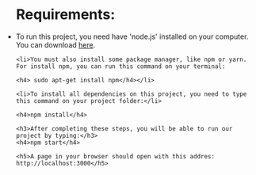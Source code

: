 <ul>
	<h1>Requirements:</h1>
	<li>To run this project, you need have 'node.js' installed on your computer. You can download <a href="https://nodejs.org/en/">here</a>.</li>

	<li>You must also install some package manager, like npm or yarn.
	For install npm, you can run this command on your terminal:
	
	<h4> sudo apt-get install npm</h4></li>

	<li>To install all dependencies on this project, you need to type this command on your project folder:</li>

	<h4>npm install</h4>

	<h3>After completing these steps, you will be able to run our project by typing:</h3>
	<h4>npm start</h4>

	<h5>A page in your browser should open with this addres: http://localhost:3000</h5>
</ul>
